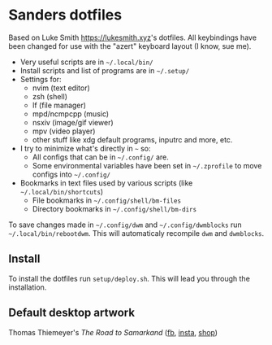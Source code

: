 # Sanders dotfiles

Based on Luke Smith <https://lukesmith.xyz>'s dotfiles.
All keybindings have been changed for use with the "azert" keyboard layout (I know, sue me).

- Very useful scripts are in `~/.local/bin/`
- Install scripts and list of programs are in `~/.setup/`
- Settings for:
  - nvim (text editor)
  - zsh (shell)
  - lf (file manager)
  - mpd/ncmpcpp (music)
  - nsxiv (image/gif viewer)
  - mpv (video player)
  - other stuff like xdg default programs, inputrc and more, etc.
- I try to minimize what's directly in `~` so:
  - All configs that can be in `~/.config/` are.
  - Some environmental variables have been set in `~/.zprofile` to move configs into `~/.config/`
- Bookmarks in text files used by various scripts (like `~/.local/bin/shortcuts`)
  - File bookmarks in `~/.config/shell/bm-files`
  - Directory bookmarks in `~/.config/shell/bm-dirs`

To save changes made in `~/.config/dwm` and `~/.config/dwmblocks` run `~/.local/bin/rebootdwm`.
This will automaticaly recompile `dwm` and `dwmblocks`.

## Install

To install the dotfiles run `setup/deploy.sh`.
This will lead you through the installation.

## Default desktop artwork

Thomas Thiemeyer's _The Road to Samarkand_ ([fb](https://www.facebook.com/t.thiemeyer/), [insta](https://www.instagram.com/tthiemeyer/), [shop](https://www.redbubble.com/de/people/TThiemeyer/shop))
